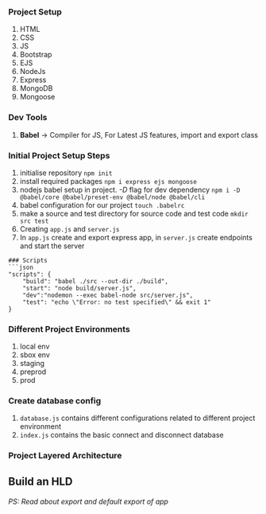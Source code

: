 ### Project Setup
1. HTML
2. CSS
3. JS
4. Bootstrap
5. EJS
6. NodeJs
7. Express
8. MongoDB
9. Mongoose
### Dev Tools
1. **Babel** -> Compiler for JS, For Latest JS features, import and export class
### Initial Project Setup Steps
1. initialise repository `npm init`
2. install required packages 
		`npm i express ejs mongoose`
3. nodejs babel setup in project. *-D* flag for dev dependency
		`npm i -D @babel/core @babel/preset-env @babel/node @babel/cli`
4. babel configuration for our project
		`touch .babelrc` 
5. make a source and test directory for source code and test code
		`mkdir src test`
6. Creating `app.js` and `server.js` 
7. In `app.js` create and export express app, in `server.js`  create endpoints and start the server 

```
### Scripts
```json
"scripts": {
	"build": "babel ./src --out-dir ./build",
	"start": "node build/server.js",
	"dev":"nodemon --exec babel-node src/server.js",
	"test": "echo \"Error: no test specified\" && exit 1"
}
```

### Different Project Environments
1. local env
2. sbox env
3. staging
4. preprod
5. prod
### Create database config
1. `database.js` contains different configurations related to different project environment
2. `index.js` contains the basic connect and disconnect database
### Project Layered Architecture

## Build an HLD

###### PS: Read about export and default export of app